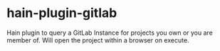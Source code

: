 # hain-plugin-gitlab
Hain plugin to query a GitLab Instance for projects you own or you are member of. Will open the project within a browser on execute.

